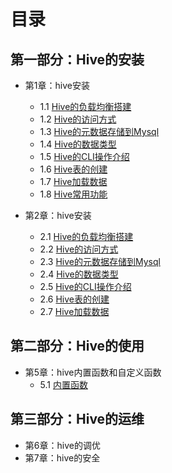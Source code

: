 # 目录

## 第一部分：Hive的安装
- 第1章：hive安装
	- 1.1 [Hive的负载均衡搭建](01.1.md)
	- 1.2 [Hive的访问方式](01.2.md)
	- 1.3 [Hive的元数据存储到Mysql](01.3.md)
	- 1.4 [Hive的数据类型](01.4.md)
	- 1.5 [Hive的CLI操作介绍](01.5.md)
	- 1.6 [Hive表的创建](01.6.md)
	- 1.7 [Hive加载数据](01.7.md)
	- 1.8 [Hive常用功能](01.8.md)

- 第2章：hive安装
	- 2.1 [Hive的负载均衡搭建](02.1.md)
	- 2.2 [Hive的访问方式](02.2.md)
	- 2.3 [Hive的元数据存储到Mysql](02.3.md)
	- 2.4 [Hive的数据类型](02.4.md)
	- 2.5 [Hive的CLI操作介绍](02.5.md)
	- 2.6 [Hive表的创建](02.6.md)
	- 2.7 [Hive加载数据](02.7.md)

## 第二部分：Hive的使用
- 第5章：hive内置函数和自定义函数
	- 5.1 [内置函数](05.1.md)

## 第三部分：Hive的运维
- 第6章：hive的调优
- 第7章：hive的安全

